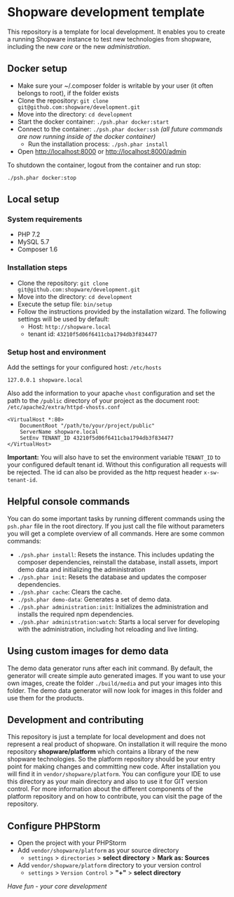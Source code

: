 # Shopware development template

This repository is a template for local development. It enables you to create a running Shopware instance to test new technologies from shopware, including the new *core* or the new *administration*.

## Docker setup

* Make sure your ~/.composer folder is writable by your user (it often belongs to root), if the folder exists
* Clone the repository: `git clone git@github.com:shopware/development.git`
* Move into the directory: `cd development`
* Start the docker container: `./psh.phar docker:start`
* Connect to the container: `./psh.phar docker:ssh` *(all future commands are now running inside of the docker container)*
    * Run the installation process: `./psh.phar install`
* Open [http://localhost:8000](http://localhost:8000) or [http://localhost:8000/admin](http://localhost:8000/admin)

To shutdown the container, logout from the container and run stop:

```
./psh.phar docker:stop
```

## Local setup

### System requirements

* PHP 7.2
* MySQL 5.7
* Composer 1.6

### Installation steps

* Clone the repository: `git clone git@github.com:shopware/development.git`
* Move into the directory: `cd development`
* Execute the setup file: `bin/setup`
* Follow the instructions provided by the installation wizard. The following settings will be used by default:
    * Host: `http://shopware.local`
    * tenant id: `43210f5d06f6411cba1794db3f834477`

### Setup host and environment

Add the settings for your configured host: `/etc/hosts` 
```
127.0.0.1 shopware.local
```

Also add the information to your apache `vhost` configuration and set the path to the `/public` directory of your project as the document root: `/etc/apache2/extra/httpd-vhosts.conf`

```
<VirtualHost *:80>
    DocumentRoot "/path/to/your/project/public"
    ServerName shopware.local
    SetEnv TENANT_ID 43210f5d06f6411cba1794db3f834477
</VirtualHost>
```
**Important:** You will also have to set the environment variable `TENANT_ID` to your configured default tenant id. Without this configuration all requests will be rejected. The id can also be provided as the http request header `x-sw-tenant-id`.


## Helpful console commands

You can do some important tasks by running different commands using the `psh.phar` file in the root directory. If you just call the file without parameters you will get a complete overview of all commands. Here are some common commands:

* `./psh.phar install`: Resets the instance. This includes updating the composer dependencies, reinstall the database, install assets, import demo data and initializing the administration
* `./psh.phar init`: Resets the database and updates the composer dependencies.
* `./psh.phar cache`: Clears the cache.
* `./psh.phar demo-data`: Generates a set of demo data.
* `./psh.phar administration:init`: Initializes the administration and installs the required npm dependencies.
* `./psh.phar administration:watch`: Starts a local server for developing with the administration, including hot reloading and live linting.


## Using custom images for demo data

The demo data generator runs after each init command. By default, the generator will create simple auto generated images. If you want to use your own images, create the folder `./build/media` and put your images into this folder. The demo data generator will now look for images in this folder and use them for the products.

## Development and contributing

This repository is just a template for local development and does not represent a real product of shopware. On installation it will require the mono repository **shopware/platform** which contains a library of the new shopware technologies. So the platform repository should be your entry point for making changes and committing new code. After installation you will find it in `vendor/shopware/platform`. You can configure your IDE to use this directory as your main directory and also to use it for GIT version control. For more information about the different components of the platform repository and on how to contribute, you can visit the page of the repository.

## Configure PHPStorm
* Open the project with your PHPStorm
* Add `vendor/shopware/platform` as your source directory
    * `settings` > `directories` > **select directory** > **Mark as: Sources**
* Add `vendor/shopware/platform` directory to your version control
    * `settings` > `Version Control` > **"+"** > **select directory**

*Have fun - your core development*  
